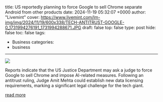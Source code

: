 title: US reportedly planning to force Google to sell Chrome separate Android from other products
date: 2024-11-19 05:32:07 +0000
author: "Livemint"
cover: https://www.livemint.com/lm-img/img/2024/11/19/600x338/TECH-ANTITRUST-GOOGLE-0_1731994276191_1731994288671.JPG
draft: false
top: false
type: post
hide: false
toc: false
tags:
  - Business
categories:
  - business
---

![](https://www.livemint.com/lm-img/img/2024/11/19/600x338/TECH-ANTITRUST-GOOGLE-0_1731994276191_1731994288671.JPG)

Reports indicate that the US Justice Department may ask a judge to force Google to sell Chrome and impose AI-related measures. Following an antitrust ruling, Judge Amit Mehta could establish new data licensing requirements, marking a significant legal challenge for the tech giant.

[read more](https://www.livemint.com/technology/tech-news/us-reportedly-planning-to-force-google-to-sell-chrome-separate-android-from-other-products-11731993432414.html)
